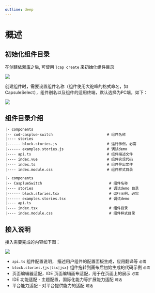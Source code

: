 ```yaml
---
outline: deep
---
```

<script setup>
import { VTCodeGroup, VTCodeGroupTab } from '../../.vitepress/components'
</script>

# 概述


## 初始化组件目录

在[创建依赖库](../get-started/init.md)之后, 可使用 `lcap create` 来初始化组件目录

![](/images/create-component.png)

创建组件时，需要设置组件名称（组件使⽤大驼峰的格式命名，如CapsuleSelect），组件别名以及组件的适用终端，默认选择为PC端。如下：

![](/images/create-component1.png)

## 组件目录介绍

<VTCodeGroup>
  <VTCodeGroupTab label="Vue2">

  ```
  |- components
  |-- cwd-casplue-switch                         # 组件名称
  |---- stories
  |------ block.stories.js                       # 运行示例，必需
  |------ examples.stories.js                    # 调试demo
  |---- api.ts                                   # 组件描述文件
  |---- index.vue                                # 组件实现代码
  |---- index.ts                                 # 组件导出文件
  |---- index.module.css                         # 组件样式目录
  ```

  </VTCodeGroupTab>
  <VTCodeGroupTab label="React">

  ```
  |- components
  |-- CasplueSwitch                               # 组件名称
  |---- stories                                   # 调试demo 目录
  |------ block.stories.tsx                       # 运行示例，必需
  |------ examples.stories.tsx                    # 调试demo
  |---- api.ts
  |---- index.tsx                                 # 组件目录
  |---- index.module.css                          # 组件样式目录
  ```

  </VTCodeGroupTab>
</VTCodeGroup>

## 接入说明

接入需要完成的内容如下图：

![](/images/component.png)

* `api.ts` 组件配置说明， 描述用户组件的配置面板生成，应用翻译等 `必需`
* `block.stories.{js|tsx|jsx}` 组件拖转到画布后初始生成的代码示例 `必需`
* 页面编辑器适配，IDE 页面编辑画布适配，用于在页面上的展示 `必需`
* IDE 功能适配 - 主题配置，国际化能力等扩展能力适配 `可选`
* 平台能力适配 - 对平台提供能力的适配 `可选`

